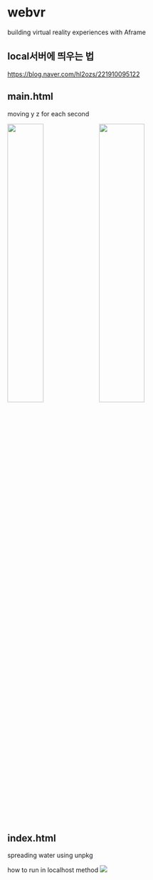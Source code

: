 # webvr
building virtual reality experiences with Aframe

## local서버에 띄우는 법
https://blog.naver.com/hl2ozs/221910095122


## main.html
moving y z for each second
<div>
<img src="https://user-images.githubusercontent.com/37530599/79327285-2bab1e00-7f4f-11ea-8bf8-c5a5b269e0b9.png" width="40%"></img>
<img src="https://user-images.githubusercontent.com/37530599/79327313-35cd1c80-7f4f-11ea-9de8-17c891bb587d.png" width="45%" height="40%"></img>
</div>

## index.html
spreading water using unpkg

how to run in localhost method 
<img src="https://user-images.githubusercontent.com/37530599/79334755-daedf200-7f5b-11ea-9072-def2bbea6b0e.png" width="" height=""></img>
